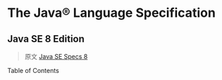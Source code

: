 # The Java® Language Specification
## Java SE 8 Edition

> 原文 [Java SE Specs 8](https://docs.oracle.com/javase/specs/jls/se8/html/index.html)

<p>Table of Contents<p>
